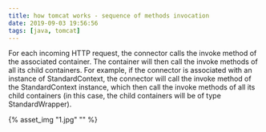 ```yaml
---
title: how tomcat works - sequence of methods invocation
date: 2019-09-03 19:56:56
tags: [java, tomcat]
---
```


For each incoming HTTP request, the connector calls the invoke method of the associated container. The container will then call the invoke methods of all its child containers. For example, if the connector is associated with an instance of StandardContext, the connector will call the invoke method of the StandardContext instance, which then call the invoke methods of all its child containers (in this case, the child containers will be of type StandardWrapper).

<!--more-->

{% asset_img "1.jpg" "" %}

